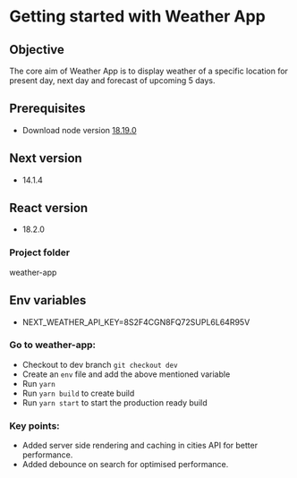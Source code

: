 # Getting started with Weather App

## Objective

The core aim of Weather App is to display weather of a specific location for 
present day, next day and forecast of upcoming 5 days.

## Prerequisites

- Download node version [18.19.0](https://nodejs.org/en/blog/release/v18.19.0)

## Next version

- 14.1.4

## React version

- 18.2.0

### Project folder

weather-app

## Env variables

- NEXT_WEATHER_API_KEY=8S2F4CGN8FQ72SUPL6L64R95V

### Go to weather-app:

- Checkout to dev branch `git checkout dev`
- Create an `env` file and add the above mentioned variable
- Run `yarn`
- Run `yarn build` to create build
- Run `yarn start` to start the production ready build

### Key points:

- Added server side rendering and caching in cities API for better performance.
- Added debounce on search for optimised performance.
